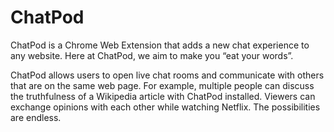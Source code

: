 # ChatPod

ChatPod is a Chrome Web Extension that adds a new chat experience to any website. Here at ChatPod, we aim to make you “eat your words”. 

ChatPod allows users to open live chat rooms and communicate with others that are on the same web page. For example, multiple people can discuss the truthfulness of a Wikipedia article with ChatPod installed. Viewers can exchange opinions with each other while watching Netflix. The possibilities are endless.

